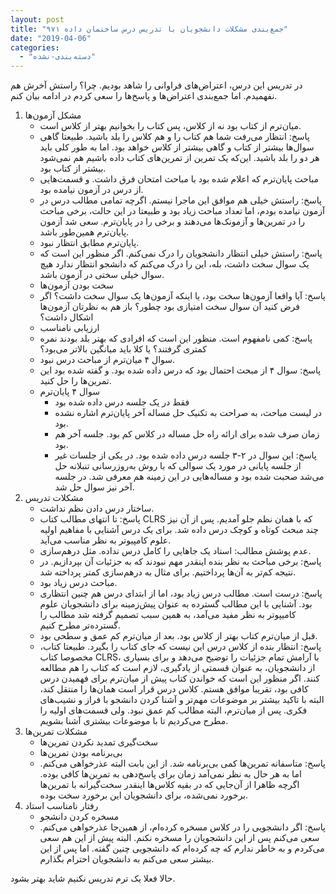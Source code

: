 ```yaml
---
layout: post
title: "جمع‌بندی مشکلات دانشجویان با تدریس درس ساختمان داده ۹۷۱"
date: "2019-04-06"
categories: 
  - "دسته‌بندی-نشده"
---
```


در تدریس این درس، اعتراض‌های فراوانی را شاهد بودیم. چرا؟ راستش آخرش هم نفهمیدم. اما جمع‌بندی اعتراض‌ها و پاسخ‌ها را سعی کردم در ادامه بیان کنم.

1. مشکل آزمون‌ها
    - میان‌ترم از کتاب بود نه از کلاس، پس کتاب را بخوانیم بهتر از کلاس است. 
    - پاسخ: انتظار می‌رفت شما هم کتاب را و هم کلاس را بلد باشید. طبیعتا گاهی سوال‌ها بیشتر از کتاب و گاهی بیشتر از کلاس خواهد بود. اما به طور کلی باید هر دو را بلد باشید. این‌که یک تمرین از تمرین‌های کتاب داده باشیم هم نمی‌شود بیشتر از کتاب بود.
    - مباحث پایان‌ترم که اعلام شده بود با مباحث امتحان فرق داشت. و قسمت‌هایی از درس در آزمون نیامده بود.
    - پاسخ: راستش خیلی هم موافق این ماجرا نیستم. اگرچه تمامی مطالب درس در آزمون نیامده بودم، اما تعداد مباحث زیاد بود و طبیعتا در این حالت، برخی مباحث را در تمرین‌ها و آزمونک‌ها می‌دهند و برخی را در پایان‌ترم. سعی شد آزمون پایان‌ترم همین‌طور باشد.
    - پایان‌ترم مطابق انتظار نبود.
    - پاسخ: راستش خیلی انتظار دانشجویان را درک نمی‌کنم. اگر منظور این است که یک سوال سخت داشت، بله، این را درک می‌کنم که دانشجو انتظار ندارد هیچ سوال خیلی سختی در آزمون باشد. 
    - سخت بودن آزمون‌ها
    - پاسخ: آیا واقعا آزمون‌ها سخت بود، یا اینکه آزمون‌ها یک سوال سخت داشت؟ اگر فرض کنید آن سوال سخت امتیازی بود چطور؟ باز هم به نظرتان آزمون‌ها اشکال داشت؟ 
    - ارزیابی نامناسب
    - پاسخ: کمی نامفهوم است. منظور این است که افرادی که بهتر بلد بودند نمره کمتری گرفتند؟ یا کلا باید میانگین بالاتر می‌بود؟ 
    - سوال ۴ میان‌ترم از مباحث درس نبود.
    - پاسخ: سوال ۴ از مبحث احتمال بود که درس داده شده بود. و گفته شده بود این تمرین‌ها را حل کنید.
    - سوال ۴ پایان‌ترم
        - فقط در یک جلسه درس داده شده بود
        - در لیست مباحث، به صراحت به تکنیک حل مساله آخر پایان‌ترم اشاره نشده بود.
        - زمان صرف شده برای ارائه راه حل مساله در کلاس کم بود. جلسه آخر هم بود.
        - پاسخ: این سوال در ۲-۳ جلسه درس داده شده بود. در یکی از جلسات غیر از جلسه پایانی در مورد یک سوالی که با روش به‌روزرسانی تنبلانه حل می‌شد صحبت شده بود و مساله‌هایی در این زمینه هم معرفی شد. در جلسه آخر نیز سوال حل شد.
2. مشکلات تدریس
    - ساختار درس دادن نظم نداشت.
    - پاسخ: تا انتهای مطالب کتاب CLRS که با همان نظم جلو آمدیم. پس از آن نیز چند مبحث کوتاه و کوچک درس داده شد. برای یک درس آشنایی با مفاهیم اولیه علوم کامپیوتر به نظر مناسب می‌آید.
    - عدم پوشش مطالب: استاد یک جاهایی را کامل درس نداده. مثل درهم‌سازی. 
    - پاسخ: برخی مباحث به نظر بنده اینقدر مهم نبودند که به جزئیات آن بپردازیم. در نتیجه کم‌تر به آن‌ها پرداختیم. برای مثال به درهم‌سازی کمتر پرداخته شد.
    - مباحث درس زیاد بود.
    - پاسخ: درست است. مطالب درس زیاد بود، اما از ابتدای درس هم چنین انتظاری بود. آشنایی با این مطالب گسترده به عنوان پیش‌زمینه برای دانشجویان علوم کامیپوتر به نظر مفید می‌آمد، به همین سبب تصمیم گرفته شد مطالب را گسترده‌تر مطرح کنیم.
    - قبل از میان‌ترم کتاب بهتر از کلاس بود. بعد از میان‌ترم کم عمق و سطحی بود.
    - پاسخ: انتظار بنده از کلاس درس این نیست که جای کتاب را بگیرد. طبیعتا کتاب، مخصوصا کتاب CLRS، با آرامش تمام جزئیات را توضیح می‌دهد و برای بسیاری از دانشجویان، به عنوان قسمتی از یادگیری، لازم است که کتاب را هم مطالعه کنند. اگر منظور این است که خواندن کتاب پیش از میان‌ترم برای فهمیدن درس کافی بود، تقریبا موافق هستم. کلاس درس قرار است همان‌ها را منتقل کند، البته با تاکید بیشتر بر موضوعات مهم‌تر و آشنا کردن دانشجو با فراز و نشیب‌های فکری. پس از میان‌ترم، البته مطالب کم عمق نبود. ولی قسمت‌های اولیه را مطرح می‌کردیم تا با موضوعات بیشتری آشنا بشویم.
3. مشکلات تمرین‌ها
    - سخت‌گیری تمدید نکردن تمرین‌ها
    - بی‌برنامه بودن تمرین‌ها
    - پاسخ: متاسفانه تمرین‌ها کمی بی‌برنامه شد. از این بابت البته عذرخواهی می‌کنم. اما به هر حال به نظر نمی‌آمد زمان برای پاسخ‌دهی به تمرین‌ها کافی بوده. اگرچه ظاهرا از آن‌جایی که در بقیه کلاس‌ها اینقدر سخت‌گیرانه با تمرین‌ها برخورد نمی‌شده، برای دانشجویان این برخورد سخت بوده.
4. رفتار نامناسب استاد
    - مسخره کردن دانشجو
    - پاسخ: اگر دانشجویی را در کلاس مسخره کرده‌ام، از همین‌جا عذرخواهی می‌کنم. سعی می‌کنم پس از این دانشجویان را مسخره نکنم. البته پیش از این هم سعی می‌کردم و به خاطر ندارم که چه کرده‌ام که دانشجویی چنین گفته. اما پس از این بیشتر سعی می‌کنم به دانشجویان احترام بگذارم.

حالا فعلا یک ترم تدریس نکنیم شاید بهتر بشود.
